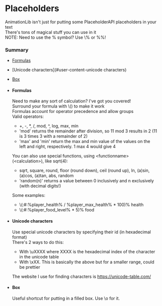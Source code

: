 # Placeholders #
AnimationLib isn't just for putting some PlaceholderAPI placeholders in your text  
There's tons of magical stuff you can use in it  
NOTE: Need to use the % symbol? Use \\% or %%!  
### Summary ###
- [Formulas](#user-content-formulas)
- [Unicode characters](#user-content-unicode characters)
- [Box](#user-content-box)

- #### Formulas ####
  Need to make any sort of calculation? I've got you covered!  
  Surround your formula with \\() to make it work  
  Formulas account for operator precedence and allow groups  
  Valid operators:  
    - +, -, *, /, mod, ^, log, max, min
    - 'mod' returns the remainder after division, so 11 mod 3 results in 2 (11 is 3 times 3 with a remainder of 2)
    - 'max' and 'min' return the max and min value of the values on the left and right, respectively. 1 max 4 would give 4

  You can also use special functions, using &lt;functionname&gt;(&lt;calculation&gt;), like sqrt(4):  
    - sqrt, square, round, floor (round down), ceil (round up), ln, (a)sin, (a)cos, (a)tan, abs, random
    - 'random(n)' returns a value between 0 inclusively and n exclusively (with decimal digits!)

  Some examples:  
    - \\(:#:%player_health% / %player_max_health% * 100)% health
    - \\(:#:%player_food_level% * 5)% food


- #### Unicode characters ####
  Use special unicode characters by specifying their id (in hexadecimal format)  
  There's 2 ways to do this:  
    - With &#92;uXXXX where XXXX is the hexadecimal index of the character in the unicode table
    - With &#92;xXX. This is basically the above but for a smaller range, could be prettier

  The website I use for finding characters is https://unicode-table.com/  

- #### Box ####
  Useful shortcut for putting in a filled box. Use \\o for it.  

